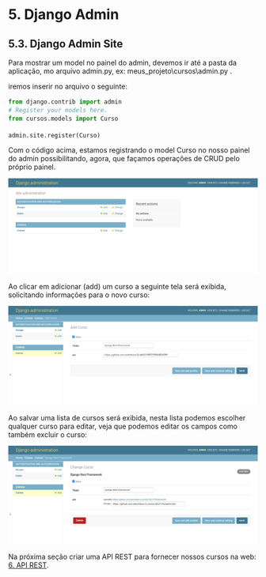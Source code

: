 # 5. Django Admin
## 5.3. Django Admin Site

Para mostrar um model no painel do admin, devemos ir até a pasta da aplicação, mo arquivo admin.py, ex: meus_projeto\cursos\admin.py .

iremos inserir no arquivo o seguinte:

```python
from django.contrib import admin
# Register your models here.
from cursos.models import Curso

admin.site.register(Curso)
``` 
Com o código acima, estamos registrando o model Curso no nosso painel do admin possibilitando, agora, que façamos operações de CRUD pelo próprio painel.

![Django Admin Site](https://github.com/nunescarol/es3/blob/main/imagens/admin_index2.png?raw=true)

Ao clicar em adicionar (add) um curso a seguinte tela será exibida, solicitando informações para o novo curso:

![Django Admin Site 3](https://github.com/nunescarol/es3/blob/main/imagens/admin%20insert%20curso.PNG)

Ao salvar uma lista de cursos será exibida, nesta lista podemos escolher qualquer curso para editar, veja que podemos editar os campos como também excluir o curso:

![Django Admin Site 4](https://github.com/nunescarol/es3/blob/main/imagens/admin%20update%20curso.PNG)



Na próxima seção criar uma API REST para fornecer nossos cursos na web: [6. API REST](https://github.com/nunescarol/es3/tree/main/2.%20django/6.%20API%20REST).
